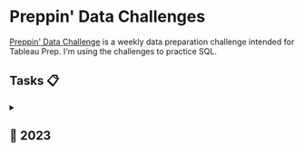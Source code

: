 # Preppin' Data Challenges
[Preppin' Data Challenge](https://preppindata.blogspot.com/) is a weekly data preparation challenge intended for Tableau Prep. I'm using the challenges to practice SQL.

## Tasks 📋

<a id="2023"></a>
<details>
  <summary><h2>📅&nbsp;2023</h2></summary>

| Week | Challenge | Description | My solution |
|-----------|-------------|:-----------:|:-------------:|
| 1 | The Data Source Bank | [📋](https://preppindata.blogspot.com/2023/01/2023-week-1-data-source-bank.html) |[↗️](https://github.com/duonglindaa/SQL_challenges/tree/main/Preppin%20Data/2023/W1) |
| 2 | International Bank Account Numbers | [📋](https://preppindata.blogspot.com/2023/01/2023-week-2-international-bank-account.html) |[↗️](https://github.com/duonglindaa/SQL_challenges/tree/main/Preppin%20Data/2023/W2) |
| 3 | Targets for DSB | [📋](https://preppindata.blogspot.com/2023/01/2023-week-3-targets-for-dsb.html) |[↗️](https://github.com/duonglindaa/SQL_challenges/tree/main/Preppin%20Data/2023/W3) |
| 4 | new Customers | [📋](https://preppindata.blogspot.com/2023/01/2023-week-4-new-customers.html) |[↗️](https://github.com/duonglindaa/SQL_challenges/tree/main/Preppin%20Data/2023/W4) |

</details>
